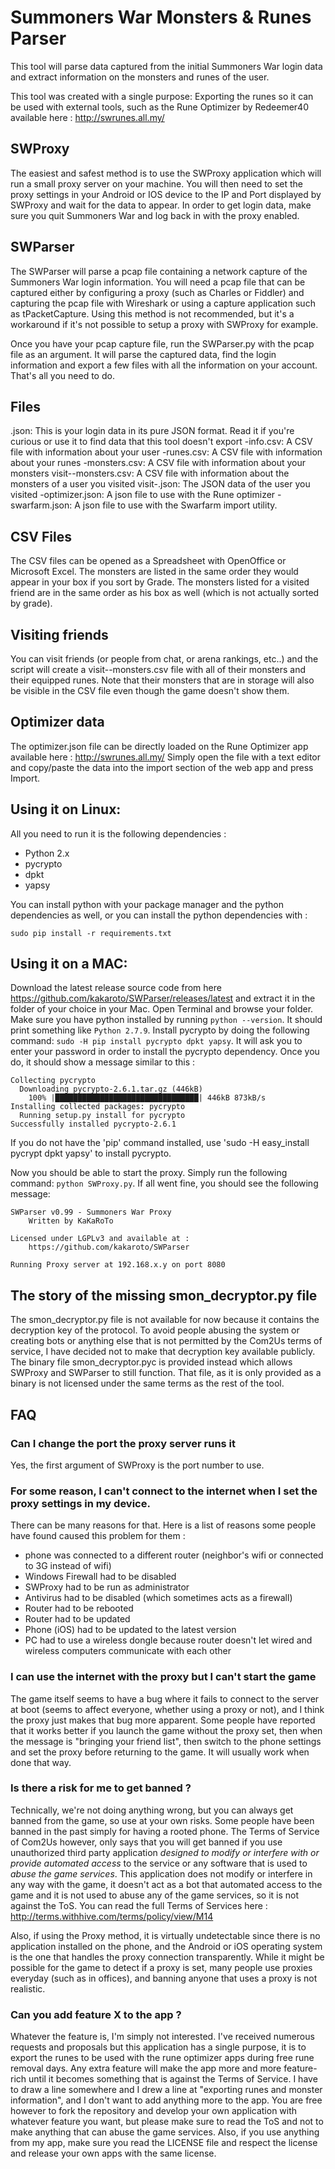 # Summoners War Monsters & Runes Parser

This tool will parse data captured from the initial Summoners War login data and extract information on the monsters and runes of the user.

This tool was created with a single purpose: Exporting the runes so it can be used with external tools, such as the Rune Optimizer by Redeemer40 available here : http://swrunes.all.my/

## SWProxy
The easiest and safest method is to use the SWProxy application which will run a small proxy server on your machine. You will then need to set the proxy settings in your Android or IOS device to the IP and Port displayed by SWProxy and wait for the data to appear.
In order to get login data, make sure you quit Summoners War and log back in with the proxy enabled.

## SWParser
The SWParser will parse a pcap file containing a network capture of the Summoners War login information.
You will need a pcap file that can be captured either by configuring a proxy (such as Charles or Fiddler) and capturing the pcap file with Wireshark or using a capture application such as tPacketCapture.
Using this method is not recommended, but it's a workaround if it's not possible to setup a proxy with SWProxy for example.

Once you have your pcap capture file, run the SWParser.py with the pcap file as an argument. It will parse the captured data, find the login information and export a few files with all the information on your account.
That's all you need to do.

## Files
<id>.json: This is your login data in its pure JSON format. Read it if you're curious or use it to find data that this tool doesn't export
<id>-info.csv: A CSV file with information about your user
<id>-runes.csv: A CSV file with information about your runes
<id>-monsters.csv: A CSV file with information about your monsters
visit-<id>-monsters.csv: A CSV file with information about the monsters of a user you visited 
visit-<id>.json: The JSON data of the user you visited
<id>-optimizer.json: A json file to use with the Rune optimizer
<id>-swarfarm.json: A json file to use with the Swarfarm import utility.

## CSV Files
The CSV files can be opened as a Spreadsheet with OpenOffice or Microsoft Excel.
The monsters are listed in the same order they would appear in your box if you sort by Grade.
The monsters listed for a visited friend are in the same order as his box as well (which is not actually sorted by grade).

## Visiting friends
You can visit friends (or people from chat, or arena rankings, etc..) and the script will create a visit-<name>-monsters.csv file with all of their monsters and their equipped runes. Note that their monsters that are in storage will also be visible in the CSV file even though the game doesn't show them.

## Optimizer data
The optimizer.json file can be directly loaded on the Rune Optimizer app available here : http://swrunes.all.my/
Simply open the file with a text editor and copy/paste the data into the import section of the web app and press Import.

## Using it on Linux:
All you need to run it is the following dependencies :

* Python 2.x
 * pycrypto
 * dpkt
 * yapsy

You can install python with your package manager and the python dependencies as well, or you can install the python dependencies with :

```sudo pip install -r requirements.txt```

## Using it on a MAC:

Download the latest release source code from here https://github.com/kakaroto/SWParser/releases/latest and extract it in the folder of your choice in your Mac. Open Terminal and browse your folder.
Make sure you have python installed by running `python --version`. It should print something like `Python 2.7.9`.
Install pycrypto by doing the following command: `sudo -H pip install pycrypto dpkt yapsy`. It will ask you to enter your password in order to install the pycrypto dependency. Once you do, it should show a message similar to this :

 	Collecting pycrypto
	  Downloading pycrypto-2.6.1.tar.gz (446kB)
	    100% |████████████████████████████████| 446kB 873kB/s 
	Installing collected packages: pycrypto
	  Running setup.py install for pycrypto
	Successfully installed pycrypto-2.6.1

If you do not have the 'pip' command installed, use 'sudo -H easy_install pycrypt dpkt yapsy' to install pycrypto.

Now you should be able to start the proxy. Simply run the following command: `python SWProxy.py`. If all went fine, you should see the following message:

	SWParser v0.99 - Summoners War Proxy
		Written by KaKaRoTo

	Licensed under LGPLv3 and available at : 
		https://github.com/kakaroto/SWParser

	Running Proxy server at 192.168.x.y on port 8080

## The story of the missing smon_decryptor.py file
The smon_decryptor.py file is not available for now because it contains the decryption key of the protocol. To avoid people abusing the system or creating bots or anything else that is not permitted by the Com2Us terms of service, I have decided not to make that decryption key available publicly.
The binary file smon_decryptor.pyc is provided instead which allows SWProxy and SWParser to still function. That file, as it is only provided as a binary is not licensed under the same terms as the rest of the tool.

## FAQ
### Can I change the port the proxy server runs it
Yes, the first argument of SWProxy is the port number to use.

### For some reason, I can't connect to the internet when I set the proxy settings in my device.
There can be many reasons for that. Here is a list of reasons some people have found caused this problem for them :
* phone was connected to a different router (neighbor's wifi or connected to 3G instead of wifi)
* Windows Firewall had to be disabled
* SWProxy had to be run as administrator
* Antivirus had to be disabled (which sometimes acts as a firewall)
* Router had to be rebooted
* Router had to be updated
* Phone (iOS) had to be updated to the latest version
* PC had to use a wireless dongle because router doesn't let wired and wireless computers communicate with each other

### I can use the internet with the proxy but I can't start the game
The game itself seems to have a bug where it fails to connect to the server at boot (seems to affect everyone, whether using a proxy or not), and I think the proxy just makes that bug more apparent. Some people have reported that it works better if you launch the game without the proxy set, then when the message is "bringing your friend list", then switch to the phone settings and set the proxy before returning to the game. It will usually work when done that way.

### Is there a risk for me to get banned ?
Technically, we're not doing anything wrong, but you can always get banned from the game, so use at your own risks. Some people have been banned in the past simply for having a rooted phone.
The Terms of Service of Com2Us however, only says that you will get banned if you use unauthorized third party application *designed to modify or interfere with or provide automated access* to the service or any software that is used to *abuse the game services*. This application does not modify or interfere in any way with the game, it doesn't act as a bot that automated access to the game and it is not used to abuse any of the game services, so it is not against the ToS.
You can read the full Terms of Services here : http://terms.withhive.com/terms/policy/view/M14

Also, if using the Proxy method, it is virtually undetectable since there is no application installed on the phone, and the Android or iOS operating system is the one that handles the proxy connection transparently. While it might be possible for the game to detect if a proxy is set, many people use proxies everyday (such as in offices), and banning anyone that uses a proxy is not realistic.

### Can you add feature X to the app ?
Whatever the feature is, I'm simply not interested. I've received numerous requests and proposals but this application has a single purpose, it is to export the runes to be used with the rune optimizer apps during free rune removal days. Any extra feature will make the app more and more feature-rich until it becomes something that is against the Terms of Service. I have to draw a line somewhere and I drew a line at "exporting runes and monster information", and I don't want to add anything more to the app.
You are free however to fork the repository and develop your own application with whatever feature you want, but please make sure to read the ToS and not to make anything that can abuse the game services. Also, if you use anything from my app, make sure you read the LICENSE file and respect the license and release your own apps with the same license.
